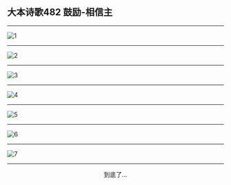 
## 大本诗歌482 鼓励-相信主
        
<div id="aplayer0"></div>

---

<img alt="1" data-original="https://cdn.jsdelivr.net/gh/k34869/shi/data/d0481/1">

---

<img alt="2" data-original="https://cdn.jsdelivr.net/gh/k34869/shi/data/d0481/2">

---

<img alt="3" data-original="https://cdn.jsdelivr.net/gh/k34869/shi/data/d0481/3">

---

<img alt="4" data-original="https://cdn.jsdelivr.net/gh/k34869/shi/data/d0481/4">

---

<img alt="5" data-original="https://cdn.jsdelivr.net/gh/k34869/shi/data/d0481/5">

---

<img alt="6" data-original="https://cdn.jsdelivr.net/gh/k34869/shi/data/d0481/6">

---

<img alt="7" data-original="https://cdn.jsdelivr.net/gh/k34869/shi/data/d0481/7">

---

<p style="text-align: center">到底了...</p>

<script src="/js/dist-view.js"></script>

<script>
MAIN.id = 'd0481';
        
const ap0 = new APlayer({
    container: document.getElementById('aplayer0'),
    volume: 1,
    loop: 'none',
    preload: 'none',
    audio: [{
        name: '大本诗歌482.mp3',
        artist: '大本诗歌',
        url: 'https://res.wx.qq.com/voice/getvoice?mediaid=MzI0NTk3MDM5M18yMjQ3NDkzNTU3',
        cover: '/favicon'
    }]
});
</script>
